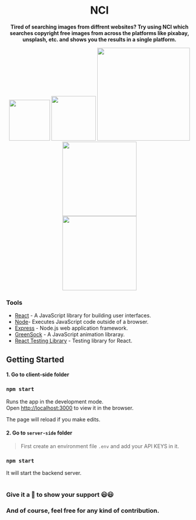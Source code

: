 <div align="center">
    <h1>NCI</h1>
    <p>
         <b>Tired of searching images from diffrent websites? Try using NCI which searches copyright free images from across the platforms like pixabay, unsplash, etc. and shows you the results in a single platform.</b>
    </p>
      <img src="https://img.shields.io/github/license/msk4862/Copyright-free-image-search?style=flat-square" width="110">
      <img src="https://img.shields.io/github/v/release/msk4862/Copyright-free-image-search?style=flat-square" width="120">
      <img src="https://forthebadge.com/images/badges/powered-by-responsibility.svg" width="250">
      <img src="https://forthebadge.com/images/badges/made-with-javascript.svg" width="200">
      </br>
      <img src="https://forthebadge.com/images/badges/built-with-love.svg" width="200">
</div>

### Tools

- [React](https://reactjs.org/) - A JavaScript library for building user interfaces. 
- [Node](https://nodejs.org/en/)- Executes JavaScript code outside of a browser.
- [Express](https://expressjs.com/) - Node.js web application framework.
- [GreenSock](https://greensock.com/) - A JavaScript animation libraray.
- [React Testing Library](https://github.com/testing-library/react-testing-library) - Testing library for React.

## Getting Started
#### 1. Go to client-side folder
### `npm start`

Runs the app in the development mode.<br />
Open [http://localhost:3000](http://localhost:3000) to view it in the browser.

The page will reload if you make edits.<br />


#### 2. Go to `server-side` folder
> First create an environment file `.env` and add your API KEYS in it.
### `npm start`

It will start the backend server.
<br />
<br />
### Give it a 🌟 to show your support 😃😃 
### And of course, feel free for any kind of contribution.
